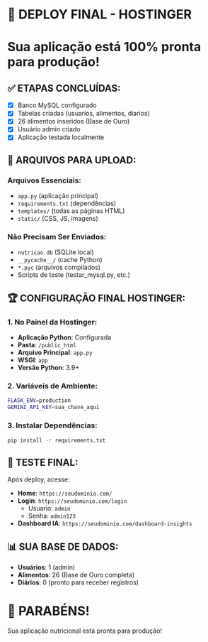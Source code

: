 # 🎯 DEPLOY FINAL - HOSTINGER
# Sua aplicação está 100% pronta para produção!

## ✅ ETAPAS CONCLUÍDAS:
- [x] Banco MySQL configurado
- [x] Tabelas criadas (usuarios, alimentos, diarios)
- [x] 26 alimentos inseridos (Base de Ouro)
- [x] Usuário admin criado
- [x] Aplicação testada localmente

## 🚀 ARQUIVOS PARA UPLOAD:

### Arquivos Essenciais:
- `app.py` (aplicação principal)
- `requirements.txt` (dependências)
- `templates/` (todas as páginas HTML)
- `static/` (CSS, JS, imagens)

### Não Precisam Ser Enviados:
- `nutricao.db` (SQLite local)
- `__pycache__/` (cache Python)
- `*.pyc` (arquivos compilados)
- Scripts de teste (testar_mysql.py, etc.)

## 🏆 CONFIGURAÇÃO FINAL HOSTINGER:

### 1. No Painel da Hostinger:
- **Aplicação Python**: Configurada
- **Pasta**: `/public_html`
- **Arquivo Principal**: `app.py`
- **WSGI**: `app`
- **Versão Python**: 3.9+

### 2. Variáveis de Ambiente:
```bash
FLASK_ENV=production
GEMINI_API_KEY=sua_chave_aqui
```

### 3. Instalar Dependências:
```bash
pip install -r requirements.txt
```

## 🎉 TESTE FINAL:
Após deploy, acesse:
- **Home**: `https://seudominio.com/`
- **Login**: `https://seudominio.com/login`
  - Usuario: `admin`
  - Senha: `admin123`
- **Dashboard IA**: `https://seudominio.com/dashboard-insights`

## 📊 SUA BASE DE DADOS:
- **Usuários**: 1 (admin)
- **Alimentos**: 26 (Base de Ouro completa)
- **Diários**: 0 (pronto para receber registros)

# 🏅 PARABÉNS! 
Sua aplicação nutricional está pronta para produção!
